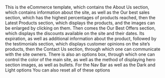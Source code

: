 This is the eCommerce template, which contains the About Us section, which contains information about the site, 
as well as the Our best sales section, which has the highest percentages of products reached,
then the Latest Products section, which displays the products, and the images can be enlarged by clicking on them.
Then comes the Our Best Offers section, which displays the discounts available on the site and their dates. Its expiration, as well as additional information about the product, 
followed by the testimonials section, which displays customer opinions on the site’s products,
then the Contact Us section, through which one can communicate with the site owners.
There is also an options box, through which one can control the color of the main site, as well as the method of displaying hero section images, as well as bullets. For the Nav Bar as well as the Dark and Light options
You can also reset all of these options
